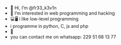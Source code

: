 - 👋 Hi, I’m @fr33_k3v1n
- 👀 I’m interested in web programming and hacking
- 💻🖥️ i like low-level programming 
- i programme in python, C, js and php
- 💞️ 
- you can contact me on whatsapp: 229 51 68 13 77

<!---
IROPA-Zakarie/IROPA-Zakarie is a ✨ special ✨ repository because its `README.md` (this file) appears on your GitHub profile.
You can click the Preview link to take a look at your changes.
--->
